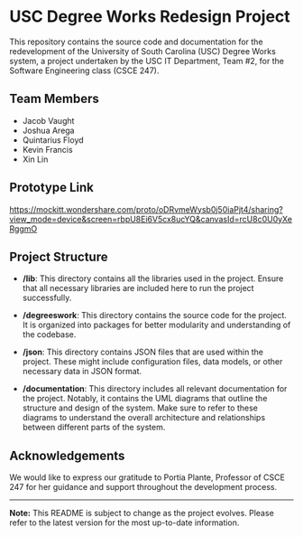 # USC Degree Works Redesign Project

This repository contains the source code and documentation for the redevelopment of the University of South Carolina (USC) Degree Works system, a project undertaken by the USC IT Department, Team #2, for the Software Engineering class (CSCE 247).

## Team Members
- Jacob Vaught
- Joshua Arega
- Quintarius Floyd
- Kevin Francis
- Xin Lin

## Prototype Link
https://mockitt.wondershare.com/proto/oDRvmeWysb0j50iaPjt4/sharing?view_mode=device&screen=rbpU8Ei6V5cx8ucYQ&canvasId=rcU8c0U0yXeRggmO

## Project Structure

- **/lib**: This directory contains all the libraries used in the project. Ensure that all necessary libraries are included here to run the project successfully.

- **/degreeswork**: This directory contains the source code for the project. It is organized into packages for better modularity and understanding of the codebase.

- **/json**: This directory contains JSON files that are used within the project. These might include configuration files, data models, or other necessary data in JSON format.

- **/documentation**: This directory includes all relevant documentation for the project. Notably, it contains the UML diagrams that outline the structure and design of the system. Make sure to refer to these diagrams to understand the overall architecture and relationships between different parts of the system.

## Acknowledgements

We would like to express our gratitude to Portia Plante, Professor of CSCE 247 for her guidance and support throughout the development process.

---
**Note:** This README is subject to change as the project evolves. Please refer to the latest version for the most up-to-date information.
